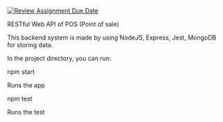 [![Review Assignment Due Date](https://classroom.github.com/assets/deadline-readme-button-24ddc0f5d75046c5622901739e7c5dd533143b0c8e959d652212380cedb1ea36.svg)](https://classroom.github.com/a/eiITFe3b)

RESTful Web API of POS (Point of sale)

This backend system is made by using NodeJS, Express, Jest, MongoDB for storing data.

In the project directory, you can run: 

npm start 

Runs the app

npm test 


Runs the test
